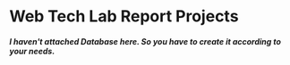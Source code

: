 # Web Tech Lab Report Projects

##### I haven't attached Database here. So you have to create it according to your needs.
